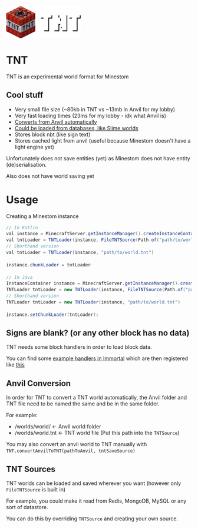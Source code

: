 <img src="https://github.com/EmortalMC/TNT/blob/main/.github/tntlogo.png?raw=true" width="40%">

# TNT
TNT is an experimental world format for Minestom

## Cool stuff
 - Very small file size (~80kb in TNT vs ~13mb in Anvil for my lobby)
 - Very fast loading times (23ms for my lobby - idk what Anvil is)
 - [Converts from Anvil automatically](#anvil-conversion)
 - [Could be loaded from databases, like Slime worlds](#tnt-sources)
 - Stores block nbt (like sign text)
 - Stores cached light from anvil (useful because Minestom doesn't have a light engine yet)

Unfortunately does not save entities (yet) as Minestom does not have entity (de)serialisation.

Also does not have world saving yet

# Usage
Creating a Minestom instance

```java
// In Kotlin
val instance = MinecraftServer.getInstanceManager().createInstanceContainer()
val tntLoader = TNTLoader(instance, FileTNTSource(Path.of("path/to/world.tnt")))
// Shorthand version
val tntLoader = TNTLoader(instance, "path/to/world.tnt")

instance.chunkLoader = tntLoader

// In Java
InstanceContainer instance = MinecraftServer.getInstanceManager().createInstanceContainer();
TNTLoader tntLoader = new TNTLoader(instance, FileTNTSource(Path.of("path/to/world.tnt")));
// Shorthand version
TNTLoader tntLoader = new TNTLoader(instance, "path/to/world.tnt")
        
instance.setChunkLoader(tntLoader);
```

## Signs are blank? (or any other block has no data)
TNT needs some block handlers in order to load block data.

You can find some [example handlers in Immortal](https://github.com/EmortalMC/Immortal/tree/main/src/main/kotlin/dev/emortal/immortal/blockhandler) which are then registered like [this](https://github.com/EmortalMC/Immortal/blob/ea9f03249d01b7f2544bd96d588e6341d7bfbc99/src/main/kotlin/dev/emortal/immortal/ImmortalExtension.kt#L409)


## Anvil Conversion
In order for TNT to convert a TNT world automatically, the Anvil folder and TNT file need to be named the same and be in the same folder.

For example:
 - /worlds/world/ <- Anvil world folder
 - /worlds/world.tnt <- TNT world file (Put this path into the `TNTSource`)
 
You may also convert an anvil world to TNT manually with `TNT.convertAnvilToTNT(pathToAnvil, tntSaveSource)`
 
## TNT Sources
TNT worlds can be loaded and saved wherever you want (however only `FileTNTSource` is built in)

For example, you could make it read from Redis, MongoDB, MySQL or any sort of datastore.

You can do this by overriding `TNTSource` and creating your own source.
